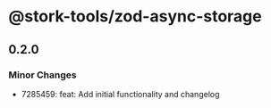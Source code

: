 # @stork-tools/zod-async-storage

## 0.2.0

### Minor Changes

- 7285459: feat: Add initial functionality and changelog
